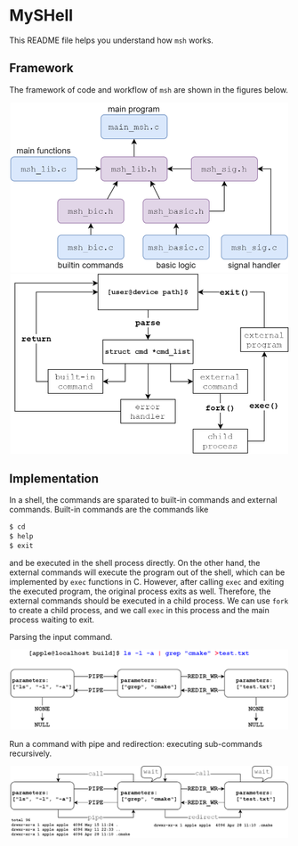 # MySHell
This README file helps you understand how `msh` works.

## Framework
The framework of code and workflow of `msh` are shown in the figures below.
<div align="center">
  <img src="./code_framework.png" width="500"/>
</div>

<div align="center">
  <img src="./framework.png" width="500"/>
</div>

## Implementation
In a shell, the commands are sparated to built-in commands and external commands.
Built-in commands are the commands like
```bash
$ cd 
$ help
$ exit
```
and be executed in the shell process directly.
On the other hand, the external commands will execute the program out of the shell,
which can be implemented by `exec` functions in C.
However, after calling `exec` and exiting the executed program, the original process exits as well.
Therefore, the external commands should be executed in a child process. We can use `fork` to create a child process, and we call `exec` in this process and the main process waiting to exit.

Parsing the input command.
<div align="center">
  <img src="./msh_cmd.png" width="500"/>
</div>

Run a command with pipe and redirection: executing sub-commands recursively.
<div align="center">
  <img src="./recursive.png" width="500"/>
</div>
